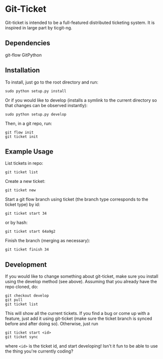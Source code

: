 Git-Ticket
==========

Git-ticket is intended to be a full-featured distributed ticketing system. It is
inspired in large part by ticgit-ng.

Dependencies
------------
git-flow
GitPython

Installation
------------

To install, just go to the root directory and run:

	sudo python setup.py install

Or if you would like to develop (installs a symlink to the current directory so
that changes can be observed instantly):

	sudo python setup.py develop

Then, in a git repo, run:

	git flow init
	git ticket init

Example Usage
-------------

List tickets in repo:

	git ticket list

Create a new ticket:

	git ticket new

Start a git flow branch using ticket (the branch type corresponds to the ticket
type) by id:

	git ticket start 34

or by hash:

	git ticket start 64a9g2

Finish the branch (merging as necessary):

	git ticket finish 34

Development
-----------

If you would like to change something about git-ticket, make sure you install
using the develop method (see above). Assuming that you already have the repo
cloned, do:

	git checkout develop
	git pull
	git ticket list

This will show all the current tickets. If you find a bug or come up with a
feature, just add it using git-ticket (make sure the ticket branch is synced
before and after doing so). Otherwise, just run

	git ticket start <id>
	git ticket sync

where `<id>` is the ticket id, and start developing! Isn't it fun to be able to
use the thing you're currently coding?

